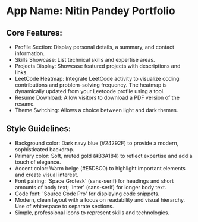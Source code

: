 # **App Name**: Nitin Pandey Portfolio

## Core Features:

- Profile Section: Display personal details, a summary, and contact information.
- Skills Showcase: List technical skills and expertise areas.
- Projects Display: Showcase featured projects with descriptions and links.
- LeetCode Heatmap: Integrate LeetCode activity to visualize coding contributions and problem-solving frequency. The heatmap is dynamically updated from your Leetcode profile using a tool.
- Resume Download: Allow visitors to download a PDF version of the resume.
- Theme Switching: Allows a choice between light and dark themes.

## Style Guidelines:

- Background color: Dark navy blue (#24292F) to provide a modern, sophisticated backdrop.
- Primary color: Soft, muted gold (#B3A184) to reflect expertise and add a touch of elegance.
- Accent color: Warm beige (#E5D8C0) to highlight important elements and create visual interest.
- Font pairing: 'Space Grotesk' (sans-serif) for headings and short amounts of body text; 'Inter' (sans-serif) for longer body text.
- Code font: 'Source Code Pro' for displaying code snippets.
- Modern, clean layout with a focus on readability and visual hierarchy. Use of whitespace to separate sections.
- Simple, professional icons to represent skills and technologies.